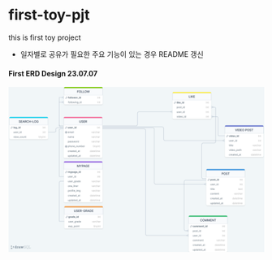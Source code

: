 # first-toy-pjt

this is first toy project

- 일자별로 공유가 필요한 주요 기능이 있는 경우 README 갱신

#### First ERD Design 23.07.07

![ERD](./assets/drawSQL-toypjt-export-2023-07-07.png)
